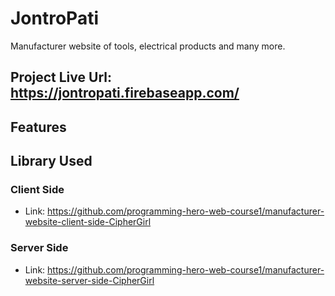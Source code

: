 # JontroPati

Manufacturer website of tools, electrical products and many more.

## Project Live Url: <https://jontropati.firebaseapp.com/>

## Features

## Library Used

### Client Side

- Link: <https://github.com/programming-hero-web-course1/manufacturer-website-client-side-CipherGirl>

### Server Side

- Link: <https://github.com/programming-hero-web-course1/manufacturer-website-server-side-CipherGirl>
